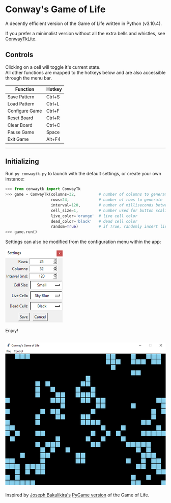 # Conway's Game of Life

A decently efficient version of the Game of Life written in Python (v3.10.4).

If you prefer a minimalist version without all the extra bells and whistles, see [ConwayTkLite](https://github.com/Skelt3r/conway-tk-lite).

## Controls

Clicking on a cell will toggle it's current state.  
All other functions are mapped to the hotkeys below and are also accessible through the menu bar.

| Function       | Hotkey |
| -------------- | ------ |
| Save Pattern   | Ctrl+S |
| Load Pattern   | Ctrl+L |
| Configure Game | Ctrl+F |
| Reset Board    | Ctrl+R |
| Clear Board    | Ctrl+C |
| Pause Game     | Space  |
| Exit Game      | Alt+F4 |

---

## Initializing

Run `py conwaytk.py` to launch with the default settings, or create your own instance:
```python
>>> from conwaytk import ConwayTk
>>> game = ConwayTk(columns=32,          # number of columns to generate
                    rows=24,             # number of rows to generate
                    interval=120,        # number of milliseconds between each life cycle
                    cell_size=1,         # number used for button scaling, accepts values of 1-10
                    live_color='orange'  # live cell color
                    dead_color='black'   # dead cell color
                    random=True)         # if True, randomly insert live cells into the data array
>>> game.run()
```

Settings can also be modified from the configuration menu within the app:  

![](https://github.com/Skelt3r/conway-tk/blob/main/screenshots/settings.png?raw=true)

Enjoy!  

![](https://github.com/Skelt3r/conway-tk/blob/main/screenshots/game-of-life.png?raw=true)
---

Inspired by [Joseph Bakulikira's](https://github.com/Josephbakulikira) [PyGame version](https://github.com/Josephbakulikira/Conway-s-Game-of-life---Python) of the Game of Life.
